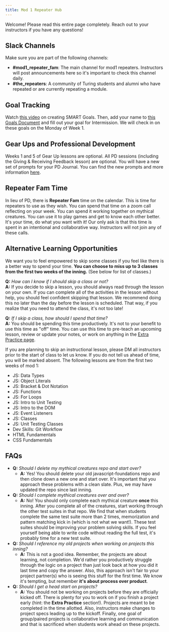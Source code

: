 ```yaml
---
title: Mod 1 Repeater Hub
---
```


Welcome! Please read this entire page completely. Reach out to your instructors if you have any questions!

## Slack Channels
Make sure you are part of the following channels:
* **#mod1_repeater_fam**: The main channel for mod1 repeaters. Instructors will post announcements here so it's important to check this channel daily.
* **#the_repeaters**: A community of Turing students and alumni who have repeated or are currently repeating a module.

## Goal Tracking
Watch [this video](https://www.youtube.com/watch?t=16&v=U4IU-y9-J8Q&feature=youtu.be) on creating SMART Goals. Then, add your name to [this Goals Document](https://docs.google.com/spreadsheets/d/14CnFCMSFyadbPoMP_ii0NnxQRoZnXKDT2JP-n56yZq8/edit?usp=sharing) and fill out your goal for Intermission. We will check in on these goals on the Monday of Week 1. 

## Gear Ups and Professional Development
Weeks 1 and 5 of Gear Up lessons are optional. All PD sessions (including the Giving & Receiving Feedback lesson) are optional. You will have a new set of prompts for your PD Journal. You can find the new prompts and more information [here](https://careerdev.turing.io/module_one/m1_PD_repeat_plan).

## Repeater Fam Time
In lieu of PD, there is **Repeater Fam** time on the calendar. This is time for repeaters to use as they wish. You can spend that time on a zoom call reflecting on your week. You can spend it working together on mythical creatures. You can use it to play games and get to know each other better. It's your time, do what you want with it! Our only ask is that this time is spent in an intentional and collaborative way. Instructors will not join any of these calls.

## Alternative Learning Opportunities
We want you to feel empowered to skip some classes if you feel like there is a better way to spend your time. **You can choose to miss up to 3 classes from the first two weeks of the inning.** (See below for list of classes.)

**Q:** *How can I know if I should skip a class or not?*  
**A:** If you decide to skip a lesson, you should always read through the lesson on your own. If you can complete all of the activities in the lesson without help, you should feel confident skipping that lesson. We recommend doing this no later than the day before the lesson is scheduled. That way, if you realize that you need to attend the class, it's not too late!  

**Q:** *If I skip a class, how should I spend that time?*  
**A:** You should be spending this time productively. It's not to your benefit to use this time as "off" time. You can use this time to pre-teach an upcoming lesson, review or update your notes, or work on anything in the [Extra Practice page](https://frontend.turing.io/lessons/module-1/extra-practice.html).    

If you are planning to skip an instructional lesson, please DM all instructors prior to the start of class to let us know. If you do not tell us ahead of time, you will be marked absent. The following lessons are from the first two weeks of mod 1:
* JS: Data Types
* JS: Object Literals
* JS: Bracket & Dot Notation
* JS: Functions
* JS: For Loops
* JS: Intro to Unit Testing
* JS: Intro to the DOM
* JS: Event Listeners
* JS: Classes
* JS: Unit Testing Classes
* Dev Skills: Git Workflow
* HTML Fundamentals
* CSS Fundamentals

## FAQs
* **Q:** *Should I delete my mythical creatures repo and start over?*
  * **A:** Yes! You should delete your old javascript-foundations repo and then clone down a new one and start over. It's important that you approach these problems with a clean slate. Plus, we may have updated the repo since last inning.
* **Q:** *Should I complete mythical creatures over and over?*
  * **A:** No! You should only complete each mythical creature **once** this inning. After you complete all of the creatures, start working through the other test suites in that repo. We find that when students complete the same test suite more than 2 times, memorization and pattern matching kick in (which is not what we want!). These test suites should be improving your problem solving skills. If you feel yourself being able to write code without reading the full test, it's probably time for a new test suite.
* **Q:** *Should I reference my old projects when working on projects this inning?*
  * **A:** This is not a good idea. Remember, the projects are about learning, not completion. We'd rather you productively struggle through the logic on a project than just look back at how you did it last time and copy the answer. Also, this approach isn't fair to your project partner(s) who is seeing this stuff for the first time. We know it's tempting, but remember **it's about process over product**.
* **Q:** *Should I get a head start on projects?*
  * **A:** You should not be working on projects before they are officially kicked off. There is plenty for you to work on if you finish a project early (hint: the **Extra Practice** section!). Projects are meant to be completed in the time allotted. Also, instructors make changes to project specs leading up to the kickoff. Finally, one goal of group/paired projects is collaborative learning and communication and that is sacrificed when students work ahead on these projects.



<!--
  TO DO:
  - change example goal in goal tracker
  John Adams and Jun
-->
